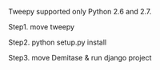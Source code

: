 Tweepy supported only Python 2.6 and 2.7.

Step1. move tweepy

Step2. python setup.py install 

Step3. move Demitase & run django project
